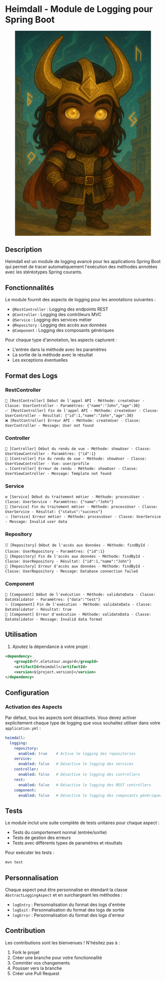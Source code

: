 # Heimdall - Module de Logging pour Spring Boot
<div align="center">
  <img width="440" alt="image" src="../doc/img/heimdall.png" />
</div>

## Description
Heimdall est un module de logging avancé pour les applications Spring Boot qui permet de tracer automatiquement l'exécution des méthodes annotées avec les stéréotypes Spring courants.

## Fonctionnalités

Le module fournit des aspects de logging pour les annotations suivantes :
- `@RestController` : Logging des endpoints REST
- `@Controller` : Logging des contrôleurs MVC
- `@Service` : Logging des services métier
- `@Repository` : Logging des accès aux données
- `@Component` : Logging des composants génériques

Pour chaque type d'annotation, les aspects capturent :
- L'entrée dans la méthode avec les paramètres
- La sortie de la méthode avec le résultat
- Les exceptions éventuelles

## Format des Logs

### RestController
```
🚀 [RestController] Début de l'appel API - Méthode: createUser - Classe: UserController - Paramètres: {"name":"John","age":30}
✅ [RestController] Fin de l'appel API - Méthode: createUser - Classe: UserController - Résultat: {"id":1,"name":"John","age":30}
❌ [RestController] Erreur API - Méthode: createUser - Classe: UserController - Message: User not found
```

### Controller
```
📝 [Controller] Début du rendu de vue - Méthode: showUser - Classe: UserViewController - Paramètres: {"id":1}
📄 [Controller] Fin du rendu de vue - Méthode: showUser - Classe: UserViewController - Vue: user/profile
⚠️ [Controller] Erreur de rendu - Méthode: showUser - Classe: UserViewController - Message: Template not found
```

### Service
```
⚙️ [Service] Début du traitement métier - Méthode: processUser - Classe: UserService - Paramètres: {"name":"John"}
🔧 [Service] Fin du traitement métier - Méthode: processUser - Classe: UserService - Résultat: {"status":"success"}
💥 [Service] Erreur métier - Méthode: processUser - Classe: UserService - Message: Invalid user data
```

### Repository
```
🗄️ [Repository] Début de l'accès aux données - Méthode: findById - Classe: UserRepository - Paramètres: {"id":1}
💾 [Repository] Fin de l'accès aux données - Méthode: findById - Classe: UserRepository - Résultat: {"id":1,"name":"John"}
🚫 [Repository] Erreur d'accès aux données - Méthode: findById - Classe: UserRepository - Message: Database connection failed
```

### Component
```
🔨 [Component] Début de l'exécution - Méthode: validateData - Classe: DataValidator - Paramètres: {"data":"test"}
✨ [Component] Fin de l'exécution - Méthode: validateData - Classe: DataValidator - Résultat: true
💢 [Component] Erreur d'exécution - Méthode: validateData - Classe: DataValidator - Message: Invalid data format
```

## Utilisation

1. Ajoutez la dépendance à votre projet :
```xml
<dependency>
    <groupId>fr.eletutour.asgard</groupId>
    <artifactId>heimdall</artifactId>
    <version>${project.version}</version>
</dependency>
```

## Configuration

### Activation des Aspects

Par défaut, tous les aspects sont désactivés. Vous devez activer explicitement chaque type de logging que vous souhaitez utiliser dans votre `application.yml` :

```yaml
heimdall:
  logging:
    repository:
      enabled: true    # Active le logging des repositories
    service:
      enabled: false   # Désactive le logging des services
    controller:
      enabled: false   # Désactive le logging des controllers
    rest:
      enabled: false   # Désactive le logging des REST controllers
    component:
      enabled: false   # Désactive le logging des composants génériques
```

## Tests

Le module inclut une suite complète de tests unitaires pour chaque aspect :
- Tests du comportement normal (entrée/sortie)
- Tests de gestion des erreurs
- Tests avec différents types de paramètres et résultats

Pour exécuter les tests :
```bash
mvn test
```

## Personnalisation

Chaque aspect peut être personnalisé en étendant la classe `AbstractLoggingAspect` et en surchargeant les méthodes :
- `logEntry` : Personnalisation du format des logs d'entrée
- `logExit` : Personnalisation du format des logs de sortie
- `logError` : Personnalisation du format des logs d'erreur

## Contribution

Les contributions sont les bienvenues ! N'hésitez pas à :
1. Fork le projet
2. Créer une branche pour votre fonctionnalité
3. Commiter vos changements
4. Pousser vers la branche
5. Créer une Pull Request
